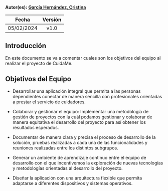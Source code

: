 ﻿**Autor(es):** **[García Hernández, Cristina](./grupo)**


|**Fecha**|**Versión**|
| :-: | :-: |
|05/02/2024|v1.0|


## Introducción
En este documento se va a comentar cuales son los objetivos del equipo al realizar el proyecto de CuidaMe. 

## Objetivos del Equipo



- Desarrollar una aplicación integral que permita a las personas dependientes conectar de manera sencilla con profesionales orientadas a prestar el servicio de cuidadores.

- Colaborar y gestionar el equipo:  Implementar una metodología de gestión de proyectos con la cuál podamos gestionar y colaborar de manera equitativa el desarrollo del proyecto para así obtener los resultados esperados.

- Documentar de manera clara y precisa el proceso de desarrollo de la solución, pruebas realizadas a cada una de las funcionalidades y reuniones realizadas entre los distintos subgrupos.

- Generar un ambiente de aprendizaje continuo entre el equipo de desarrollo con el que incentivemos la exploración de nuevas tecnologías y metodologías orientadas al desarrollo del proyecto.

- Diseñar la aplicación con una arquitectura flexible que permita adaptarse a diferentes dispositivos y sistemas operativos.

